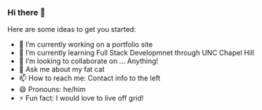### Hi there 👋

Here are some ideas to get you started:

- 🔭 I’m currently working on a portfolio site
- 🌱 I’m currently learning Full Stack Developmnet through UNC Chapel Hill
- 👯 I’m looking to collaborate on ... Anything!
- 💬 Ask me about my fat cat
- 📫 How to reach me: Contact info to the left 
- 😄 Pronouns: he/him
- ⚡ Fun fact: I would love to live off grid!
